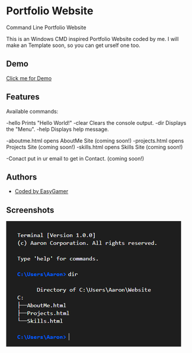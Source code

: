 # Portfolio Website
Command Line Portfolio Website

This is an Windows CMD inspired Portfolio Website coded by me. I will make an Template soon, so you can get urself one too. 




## Demo

[Click me for Demo](https://easygamer699.github.io/CommandLinePortfolio/Website/)



## Features

Available commands:
 
-hello         Prints "Hello World!"
-clear         Clears the console output.
-dir           Displays the "Menu".
-help          Displays help message.
 
-aboutme.html  opens AboutMe Site (coming soon!)
-projects.html opens Projects Site (coming soon!)
-skills.html   opens Skills Site (coming soon!)
 
-Conact        put in ur email to get in Contact. (coming soon!)



## Authors
- [Coded by EasyGamer](https://github.com/EasyGamer699)


## Screenshots

![App Screenshot](https://raw.githubusercontent.com/EasyGamer699/CommandLinePortfolio/refs/heads/main/Pictures/screen.png)

